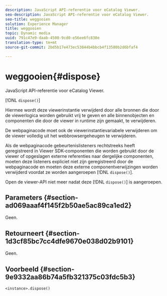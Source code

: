 ```yaml
---
description: JavaScript API-referentie voor eCatalog Viewer.
seo-description: JavaScript API-referentie voor eCatalog Viewer.
seo-title: weggooien
solution: Experience Manager
title: weggooien
topic: Dynamic media
uuid: 791c47e9-daab-4500-9cd0-e56ee6fc830e
translation-type: tm+mt
source-git-commit: 2bd5b17e473ec53844b4bbcb4f13580b2d6bfaf4

---
```



# weggooien{#dispose}

JavaScript API-referentie voor eCatalog Viewer.

[!DNL `dispose()`]

Hiermee wordt deze viewerinstantie verwijderd door alle bronnen die door de viewerlogica worden gebruikt vrij te geven en alle binnenobjecten en componenten die door de viewer in runtime zijn gemaakt, te verwijderen.

De webpaginacode moet ook de viewerinstantievariabele verwijderen om de viewer volledig uit het webbrowsergeheugen te verwijderen.

Als de webpaginacode gebeurtenislisteners rechtstreeks heeft geregistreerd in Viewer SDK-componenten die worden gebruikt door de viewer of opgeslagen externe referenties naar dergelijke componenten, moeten deze listeners expliciet niet zijn geregistreerd door de webpaginacode en moeten deze externe componentverwijzingen worden verwijderd voordat ze worden aangeroepen [!DNL `dispose()`].

Open de viewer-API niet meer nadat deze [!DNL `dispose()`] is aangeroepen.

## Parameters {#section-ad069aaaf4f145f2b50ae5ac89ca1ed2}

Geen.

## Retourneert {#section-1d3cf85bc7cc4dfe9670e038d02b9101}

Geen.

## Voorbeeld {#section-9e9332aa86b74a5fb321375c03fdc5b3}

```
<instance>.dispose()
```

